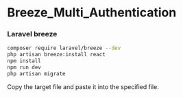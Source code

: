 # Breeze_Multi_Authentication

### Laravel breeze
```sh
composer require laravel/breeze --dev
php artisan breeze:install react
npm install
npm run dev
php artisan migrate
```

Copy the target file and paste it into the specified file.
